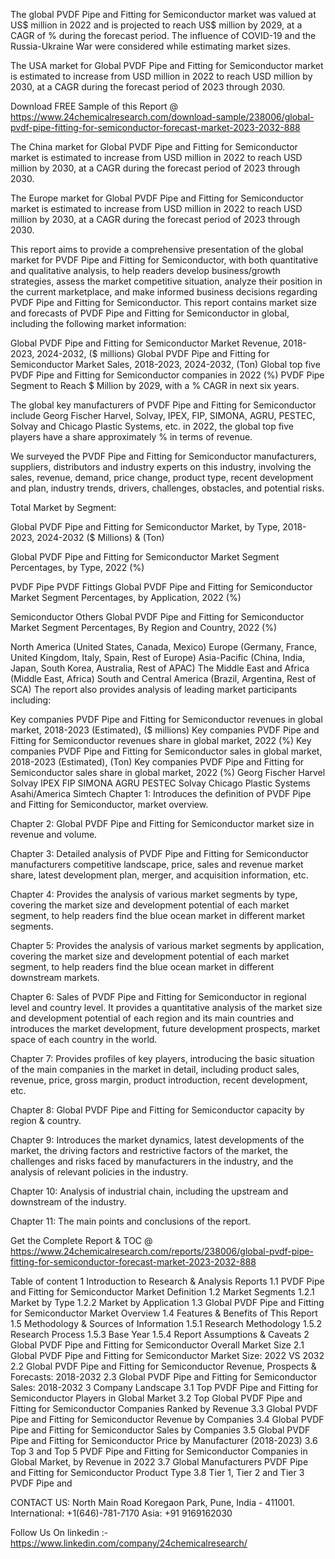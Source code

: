 The global PVDF Pipe and Fitting for Semiconductor market was valued at US$ million in 2022 and is projected to reach US$ million by 2029, at a CAGR of % during the forecast period. The influence of COVID-19 and the Russia-Ukraine War were considered while estimating market sizes.

The USA market for Global PVDF Pipe and Fitting for Semiconductor  market is estimated to increase from USD million in 2022 to reach USD million by 2030, at a CAGR during the forecast period of 2023 through 2030.

Download FREE Sample of this Report @ https://www.24chemicalresearch.com/download-sample/238006/global-pvdf-pipe-fitting-for-semiconductor-forecast-market-2023-2032-888

The China market for Global PVDF Pipe and Fitting for Semiconductor market is estimated to increase from USD million in 2022 to reach USD million by 2030, at a CAGR during the forecast period of 2023 through 2030.

The Europe market for Global PVDF Pipe and Fitting for Semiconductor  market is estimated to increase from USD million in 2022 to reach USD million by 2030, at a CAGR during the forecast period of 2023 through 2030.

This report aims to provide a comprehensive presentation of the global market for PVDF Pipe and Fitting for Semiconductor, with both quantitative and qualitative analysis, to help readers develop business/growth strategies, assess the market competitive situation, analyze their position in the current marketplace, and make informed business decisions regarding PVDF Pipe and Fitting for Semiconductor. This report contains market size and forecasts of PVDF Pipe and Fitting for Semiconductor in global, including the following market information:

Global PVDF Pipe and Fitting for Semiconductor Market Revenue, 2018-2023, 2024-2032, ($ millions)
Global PVDF Pipe and Fitting for Semiconductor Market Sales, 2018-2023, 2024-2032, (Ton)
Global top five PVDF Pipe and Fitting for Semiconductor companies in 2022 (%)
PVDF Pipe Segment to Reach $ Million by 2029, with a % CAGR in next six years.

The global key manufacturers of PVDF Pipe and Fitting for Semiconductor include Georg Fischer Harvel, Solvay, IPEX, FIP, SIMONA, AGRU, PESTEC, Solvay and Chicago Plastic Systems, etc. in 2022, the global top five players have a share approximately % in terms of revenue.

We surveyed the PVDF Pipe and Fitting for Semiconductor manufacturers, suppliers, distributors and industry experts on this industry, involving the sales, revenue, demand, price change, product type, recent development and plan, industry trends, drivers, challenges, obstacles, and potential risks.

Total Market by Segment:

Global PVDF Pipe and Fitting for Semiconductor Market, by Type, 2018-2023, 2024-2032 ($ Millions) & (Ton)

Global PVDF Pipe and Fitting for Semiconductor Market Segment Percentages, by Type, 2022 (%)

PVDF Pipe
PVDF Fittings
Global PVDF Pipe and Fitting for Semiconductor Market Segment Percentages, by Application, 2022 (%)

Semiconductor
Others
Global PVDF Pipe and Fitting for Semiconductor Market Segment Percentages, By Region and Country, 2022 (%)

North America (United States, Canada, Mexico)
Europe (Germany, France, United Kingdom, Italy, Spain, Rest of Europe)
Asia-Pacific (China, India, Japan, South Korea, Australia, Rest of APAC)
The Middle East and Africa (Middle East, Africa)
South and Central America (Brazil, Argentina, Rest of SCA)
The report also provides analysis of leading market participants including:

Key companies PVDF Pipe and Fitting for Semiconductor revenues in global market, 2018-2023 (Estimated), ($ millions)
Key companies PVDF Pipe and Fitting for Semiconductor revenues share in global market, 2022 (%)
Key companies PVDF Pipe and Fitting for Semiconductor sales in global market, 2018-2023 (Estimated), (Ton)
Key companies PVDF Pipe and Fitting for Semiconductor sales share in global market, 2022 (%)
Georg Fischer Harvel
Solvay
IPEX
FIP
SIMONA
AGRU
PESTEC
Solvay
Chicago Plastic Systems
Asahi/America
Simtech
Chapter 1: Introduces the definition of PVDF Pipe and Fitting for Semiconductor, market overview.

Chapter 2: Global PVDF Pipe and Fitting for Semiconductor market size in revenue and volume.

Chapter 3: Detailed analysis of PVDF Pipe and Fitting for Semiconductor manufacturers competitive landscape, price, sales and revenue market share, latest development plan, merger, and acquisition information, etc.

Chapter 4: Provides the analysis of various market segments by type, covering the market size and development potential of each market segment, to help readers find the blue ocean market in different market segments.

Chapter 5: Provides the analysis of various market segments by application, covering the market size and development potential of each market segment, to help readers find the blue ocean market in different downstream markets.

Chapter 6: Sales of PVDF Pipe and Fitting for Semiconductor in regional level and country level. It provides a quantitative analysis of the market size and development potential of each region and its main countries and introduces the market development, future development prospects, market space of each country in the world.

Chapter 7: Provides profiles of key players, introducing the basic situation of the main companies in the market in detail, including product sales, revenue, price, gross margin, product introduction, recent development, etc.

Chapter 8: Global PVDF Pipe and Fitting for Semiconductor capacity by region & country.

Chapter 9: Introduces the market dynamics, latest developments of the market, the driving factors and restrictive factors of the market, the challenges and risks faced by manufacturers in the industry, and the analysis of relevant policies in the industry.

Chapter 10: Analysis of industrial chain, including the upstream and downstream of the industry.

Chapter 11: The main points and conclusions of the report.

Get the Complete Report & TOC @ https://www.24chemicalresearch.com/reports/238006/global-pvdf-pipe-fitting-for-semiconductor-forecast-market-2023-2032-888

Table of content
1 Introduction to Research & Analysis Reports
1.1 PVDF Pipe and Fitting for Semiconductor Market Definition
1.2 Market Segments
1.2.1 Market by Type
1.2.2 Market by Application
1.3 Global PVDF Pipe and Fitting for Semiconductor Market Overview
1.4 Features & Benefits of This Report
1.5 Methodology & Sources of Information
1.5.1 Research Methodology
1.5.2 Research Process
1.5.3 Base Year
1.5.4 Report Assumptions & Caveats
2 Global PVDF Pipe and Fitting for Semiconductor Overall Market Size
2.1 Global PVDF Pipe and Fitting for Semiconductor Market Size: 2022 VS 2032
2.2 Global PVDF Pipe and Fitting for Semiconductor Revenue, Prospects & Forecasts: 2018-2032
2.3 Global PVDF Pipe and Fitting for Semiconductor Sales: 2018-2032
3 Company Landscape
3.1 Top PVDF Pipe and Fitting for Semiconductor Players in Global Market
3.2 Top Global PVDF Pipe and Fitting for Semiconductor Companies Ranked by Revenue
3.3 Global PVDF Pipe and Fitting for Semiconductor Revenue by Companies
3.4 Global PVDF Pipe and Fitting for Semiconductor Sales by Companies
3.5 Global PVDF Pipe and Fitting for Semiconductor Price by Manufacturer (2018-2023)
3.6 Top 3 and Top 5 PVDF Pipe and Fitting for Semiconductor Companies in Global Market, by Revenue in 2022
3.7 Global Manufacturers PVDF Pipe and Fitting for Semiconductor Product Type
3.8 Tier 1, Tier 2 and Tier 3 PVDF Pipe and

CONTACT US:
North Main Road Koregaon Park, Pune, India - 411001.
International: +1(646)-781-7170
Asia: +91 9169162030

Follow Us On linkedin :- https://www.linkedin.com/company/24chemicalresearch/
